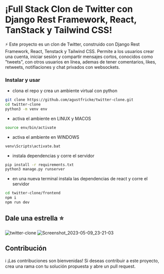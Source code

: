 # ¡Full Stack Clon de Twitter con Django Rest Framework, React, TanStack y Tailwind CSS!

⚡  Este proyecto es un clon de Twitter, construido con Django Rest Framework, React, Tenstack y Tailwind CSS. Permite a los usuarios crear una cuenta, iniciar sesión y compartir mensajes cortos, conocidos como "tweets", con otros usuarios en línea, ademas de tener comentarios, likes, retweets, notifiaciones y chat privados con websockets.

### Instalar y usar

- clona el repo y crea un ambiente virtual con python
```bash
git clone https://github.com/agustfricke/twitter-clone.git 
cd twitter-clone
python3 -m venv env
```
- activa el ambiente en LINUX y MACOS
```bash
source env/bin/activate
```

- activa el ambiente en WINDOWS
```bash
venv\Scripts\activate.bat
```

- instala dependencias y corre el servidor
```bash
pip install -r requirements.txt
python3 manage.py runserver
```

- en una nueva terminal instala las dependencias de react y corre el servidor
```bash
cd twitter-clone/frontend
npm i
npm run dev
```

## Dale una estrella ⭐

![twitter-clone](https://github.com/agustfricke/twitter-clone/assets/110266171/dbbfe7ad-a7d9-4f63-a757-3de6d8d93582)
![Screenshot_2023-05-09_23-21-03](https://github.com/agustfricke/twitter-clone/assets/110266171/ae4c31b6-344e-43aa-9abc-32fedf6d56fa)

## Contribución
:information_source: ¡Las contribuciones son bienvenidas! Si deseas contribuir a este proyecto, crea una rama con tu solución propuesta y abre un pull request.
